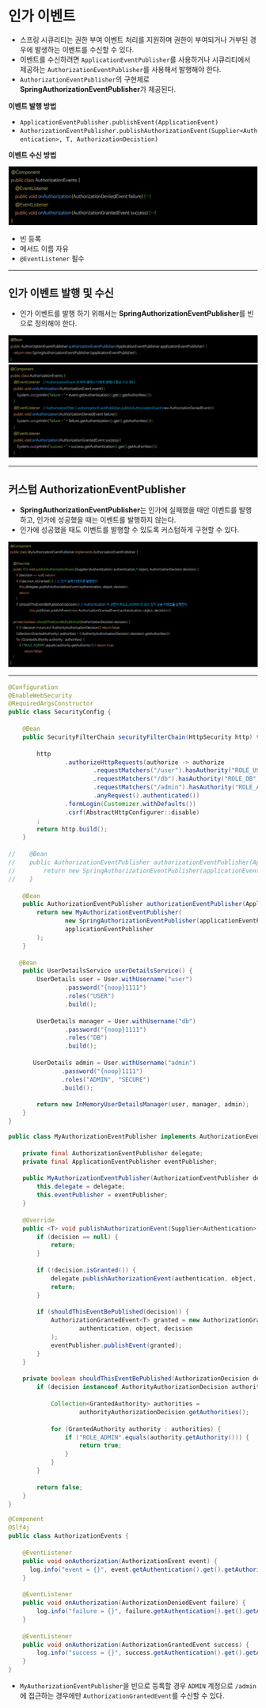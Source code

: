 # 인가 이벤트

- 스프링 시큐리티는 권한 부여 이벤트 처리를 지원하며 권한이 부여되거나 거부된 경우에 발생하는 이벤트를 수신할 수 있다.
- 이벤트를 수신하려면 `ApplicationEventPublisher`를 사용하거나 시큐리티에서 제공하는 `AuthorizationEventPublisher`를 사용해서 발행해야 한다.
- `AuthorizationEventPublisher`의 구현체로 **SpringAuthorizationEventPublisher**가 제공된다.

**이벤트 발행 방법**
- `ApplicationEventPublisher.publishEvent(ApplicationEvent)`
- `AuthorizationEventPublisher.publishAuthorizationEvent(Supplier<Authentication>, T, AuthorizationDecistion)`

**이벤트 수신 방법**

![img_7.png](image/img_7.png)

- 빈 등록
- 메서드 이름 자유
- `@EventListener` 필수

---

## 인가 이벤트 발행 및 수신

- 인가 이벤트를 발행 하기 위해서는 **SpringAuthorizationEventPublisher**를 빈으로 정의해야 한다.

![img_8.png](image/img_8.png)

---

## 커스텀 AuthorizationEventPublisher

- **SpringAuthorizationEventPublisher**는 인가에 실패했을 때만 이벤트를 발행하고, 인가에 성공했을 때는 이벤트를 발행하지 않는다.
- 인가에 성공했을 때도 이벤트를 발행할 수 있도록 커스텀하게 구현할 수 있다.

![img_9.png](image/img_9.png)

---

```java
@Configuration
@EnableWebSecurity
@RequiredArgsConstructor
public class SecurityConfig {

    @Bean
    public SecurityFilterChain securityFilterChain(HttpSecurity http) throws Exception {

        http
                .authorizeHttpRequests(authorize -> authorize
                        .requestMatchers("/user").hasAuthority("ROLE_USER")
                        .requestMatchers("/db").hasAuthority("ROLE_DB")
                        .requestMatchers("/admin").hasAuthority("ROLE_ADMIN")
                        .anyRequest().authenticated())
                .formLogin(Customizer.withDefaults())
                .csrf(AbstractHttpConfigurer::disable)
        ;
        return http.build();
    }

//    @Bean
//    public AuthorizationEventPublisher authorizationEventPublisher(ApplicationEventPublisher applicationEventPublisher) {
//        return new SpringAuthorizationEventPublisher(applicationEventPublisher);
//    }

    @Bean
    public AuthorizationEventPublisher authorizationEventPublisher(ApplicationEventPublisher applicationEventPublisher) {
        return new MyAuthorizationEventPublisher(
                new SpringAuthorizationEventPublisher(applicationEventPublisher),
                applicationEventPublisher
        );
    }

   @Bean
    public UserDetailsService userDetailsService() {
        UserDetails user = User.withUsername("user")
                .password("{noop}1111")
                .roles("USER")
                .build();

        UserDetails manager = User.withUsername("db")
                .password("{noop}1111")
                .roles("DB")
                .build();

       UserDetails admin = User.withUsername("admin")
               .password("{noop}1111")
               .roles("ADMIN", "SECURE")
               .build();

        return new InMemoryUserDetailsManager(user, manager, admin);
    }
}
```
```java
public class MyAuthorizationEventPublisher implements AuthorizationEventPublisher {

    private final AuthorizationEventPublisher delegate;
    private final ApplicationEventPublisher eventPublisher;

    public MyAuthorizationEventPublisher(AuthorizationEventPublisher delegate, ApplicationEventPublisher eventPublisher) {
        this.delegate = delegate;
        this.eventPublisher = eventPublisher;
    }

    @Override
    public <T> void publishAuthorizationEvent(Supplier<Authentication> authentication, T object, AuthorizationDecision decision) {
        if (decision == null) {
            return;
        }

        if (!decision.isGranted()) {
            delegate.publishAuthorizationEvent(authentication, object, decision);
            return;
        }

        if (shouldThisEventBePublished(decision)) {
            AuthorizationGrantedEvent<T> granted = new AuthorizationGrantedEvent<>(
                    authentication, object, decision
            );
            eventPublisher.publishEvent(granted);
        }
    }

    private boolean shouldThisEventBePublished(AuthorizationDecision decision) {
        if (decision instanceof AuthorityAuthorizationDecision authorityAuthorizationDecision) {

            Collection<GrantedAuthority> authorities =
                    authorityAuthorizationDecision.getAuthorities();

            for (GrantedAuthority authority : authorities) {
                if ("ROLE_ADMIN".equals(authority.getAuthority())) {
                    return true;
                }
            }
        }

        return false;
    }
}
```
```java
@Component
@Slf4j
public class AuthorizationEvents {

    @EventListener
    public void onAuthorization(AuthorizationEvent event) {
      log.info("event = {}", event.getAuthentication().get().getAuthorities());
    }

    @EventListener
    public void onAuthorization(AuthorizationDeniedEvent failure) {
        log.info("failure = {}", failure.getAuthentication().get().getAuthorities());
    }

    @EventListener
    public void onAuthorization(AuthorizationGrantedEvent success) {
        log.info("success = {}", success.getAuthentication().get().getAuthorities());
    }
}
```

- `MyAuthorizationEventPublisher`을 빈으로 등록할 경우 `ADMIN` 계정으로 `/admin`에 접근하는 경우에만 `AuthorizationGrantedEvent`를 수신할 수 있다.